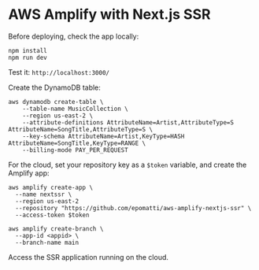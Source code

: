 # AWS Amplify with Next.js SSR

Before deploying, check the app locally:

```
npm install
npm run dev
```

Test it: `http://localhost:3000/`

Create the DynamoDB table:

```
aws dynamodb create-table \
    --table-name MusicCollection \
    --region us-east-2 \
    --attribute-definitions AttributeName=Artist,AttributeType=S AttributeName=SongTitle,AttributeType=S \
    --key-schema AttributeName=Artist,KeyType=HASH AttributeName=SongTitle,KeyType=RANGE \
    --billing-mode PAY_PER_REQUEST
```

For the cloud, set your repository key as a `$token` variable, and create the Amplify app:

```
aws amplify create-app \
  --name nextssr \
  --region us-east-2
  --repository "https://github.com/epomatti/aws-amplify-nextjs-ssr" \
  --access-token $token

aws amplify create-branch \
  --app-id <appid> \
  --branch-name main
```

Access the SSR application running on the cloud.
